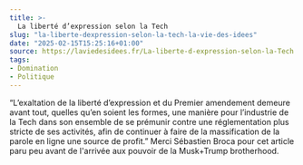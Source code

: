 ```yaml
---
title: >-
  La liberté d’expression selon la Tech
slug: "la-liberte-dexpression-selon-la-tech-la-vie-des-idees"
date: "2025-02-15T15:25:16+01:00"
source: https://laviedesidees.fr/La-liberte-d-expression-selon-la-Tech
tags:
- Domination
- Politique
---
```


“L’exaltation de la liberté d’expression et du Premier amendement demeure avant tout, quelles qu’en soient les formes, une manière pour l’industrie de la Tech dans son ensemble de se prémunir contre une réglementation plus stricte de ses activités, afin de continuer à faire de la massification de la parole en ligne une source de profit.” Merci Sébastien Broca pour cet article paru peu avant de l'arrivée aux pouvoir de la Musk+Trump brotherhood.